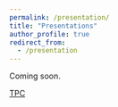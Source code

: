 ```yaml
---
permalink: /presentation/
title: "Presentations"
author_profile: true
redirect_from: 
  - /presentation
---
```


Coming soon.

<a href="/presentation/wrfh">TPC</a>

